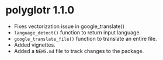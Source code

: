 # polyglotr 1.1.0

* Fixes vectorization issue in google_translate()
* `language_detect()` function to return input language.
* `google_translate_file()` function to translate an entire file.
* Added vignettes.
* Added a `NEWS.md` file to track changes to the package.

